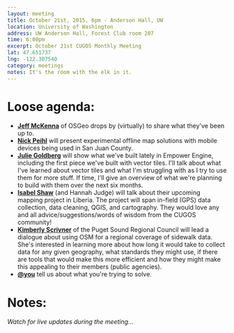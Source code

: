```yaml
---
layout: meeting
title: October 21st, 2015, 6pm - Anderson Hall, UW
location: University of Washington
address: UW Anderson Hall, Forest Club room 207
time: 6:00pm
excerpt: October 21st CUGOS Monthly Meeting
lat: 47.651737
lng: -122.307540
category: meetings
notes: It's the room with the elk in it.
---
```


Loose agenda:
=============
- **[Jeff McKenna](http://wiki.osgeo.org/wiki/Jeff_McKenna)** of OSGeo drops by (virtually) to share what they've been up to.
- **[Nick Peihl](http://npeihl.com)** will present experimental offline map solutions with mobile devices being used in San Juan County.
- **[Julie Goldberg](https://github.com/JulieGoldberg)** will show what we've built lately in Empower Engine, including the first piece we've built with vector tiles.  I'll talk about what I've learned about vector tiles and what I'm struggling with as I try to use them for more stuff.  If time, I'll give an overview of what we're planning to build with them over the next six months.
- **[Isabel Shaw](http://www.broadstreetmaps.org/)** (and Hannah Judge) will talk about their upcoming mapping project in Liberia. The project will span in-field (GPS) data collection, data cleaning, QGIS, and cartography. They would love any and all advice/suggestions/words of wisdom from the CUGOS community!
- **[Kimberly Scrivner](http://www.psrc.org/)** of the Puget Sound Regional Council will lead a dialogue about using OSM for a regional coverage of sidewalk data. She's interested in learning more about how long it would take to collect data for any given geography, what standards they might use, if there are tools that would make this more efficient and how they might make this appealing to their members (public agencies).
- **[@you](http://cugos.org/people/)** tell us about what you're trying to solve.

Notes:
======
*Watch for live updates during the meeting...*
